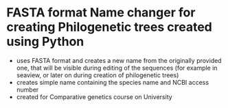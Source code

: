 
FASTA format Name changer for creating Philogenetic trees created using <b>Python</b>
=================================================================================================================================

* uses FASTA format and creates a new name from the originally provided one, that will be visible during editing of the sequences (for example in seaview, or later on during creation of philogenetic trees)
* creates simple name containing the species name and NCBI access number
* created for Comparative genetics course on University

